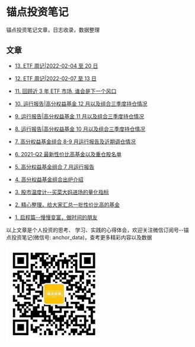 # 锚点投资笔记

锚点投资笔记文章，日志收录，数据整理

## 文章

- [13. ETF 周记|2022-02-04 至 20 日](./article/13-ETF周记|2022-02-04至20日/index.md)

- [12. ETF 周记|2022-02-07 至 13 日](./article/12-ETF周记|2022-02-07至13日/index.md)

- [11. 回顾近 3 年 ETF 市场, 谁会是下一个风口](./article/11-回顾近3年ETF市场,谁会是下一个风口/index.md)

- [10. 运行报告|高分权益基金 12 月以及组合三季度持仓情况](./article/10-运行报告|高分权益基金12月/index.md)

- [9. 运行报告|高分权益基金 11 月以及组合三季度持仓情况](./article/09-运行报告|高分权益基金11月/index.md)

- [8. 运行报告|高分权益基金 10 月以及组合三季度持仓情况](./article/08-运行报告|高分权益基金10月/index.md)

- [7. 高分权益基金组合 8-9 月运行报告及近期调仓情况](./article/07-高分权益基金组合8-9月运行报告及近期调仓情况/index.md)

- [6. 2021-Q2 最新性价比高基金以及重仓股名单](./article/06-2021-Q2最新性价比高基金以及重仓股名单/index.md)

- [5. 高分权益基金组合 7 月运行报告](./article/05-高分权益基金组合7月运行报告/index.md)

- [4. 高分权益基金组合出炉介绍](./article/04-高分权益基金组合出炉介绍/index.md)

- [3. 股市温度计--买菜大妈进场的量化指标](./article/03-股市温度计/index.md)
- [2. 精心整理，给大家汇总一批性价比高的基金](./article/02-高分权益基金名单/index.md)
- [1. 启程篇--慢慢变富，做时间的朋友](./article/01-启程篇/index.md)

以上文章是个人投资的思考、 学习、实践的心得体会，欢迎关注微信订阅号--锚点投资笔记(微信号: anchor_data)，查考更多精彩内容以及数据

![扫一扫上面二维码，关注锚点数据，获取更多精彩内容](./assets/images/qrcode_anchor.jpg)
